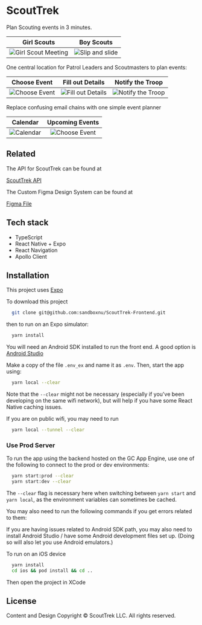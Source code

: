 # ScoutTrek

Plan Scouting events in 3 minutes.

Girl Scouts             |  Boy Scouts
:-------------------------:|:-------------------------:
![Girl Scout Meeting](https://res.cloudinary.com/wow-your-client/image/upload/c_scale,w_300/v1647448233/ScoutTrek/pauline-loroy-A9U0cMNsxwY-unsplash.jpg)  |  ![Slip and slide](https://res.cloudinary.com/wow-your-client/image/upload/c_scale,w_450/v1599241295/ScoutTrek/luke-porter-mGFJIUD9yiM-unsplash.jpg)

One central location for Patrol Leaders and Scoutmasters to plan events:

Choose Event | Fill out Details | Notify the Troop
:-------------------------:|:-------------------------:|:-------------------------:
![Choose Event](https://res.cloudinary.com/wow-your-client/image/upload/c_scale,w_325/v1647456135/ScoutTrek/Screen_Shot_2022-03-16_at_14.36.34.png)  |  ![Fill out Details](https://res.cloudinary.com/wow-your-client/image/upload/c_scale,w_325/v1647456135/ScoutTrek/Screen_Shot_2022-03-16_at_14.37.04.png) | ![Notify the Troop](https://res.cloudinary.com/wow-your-client/image/upload/c_scale,w_325/v1647456135/ScoutTrek/Screen_Shot_2022-03-16_at_14.40.58.png)

Replace confusing email chains with one simple event planner

Calendar | Upcoming Events
:-------------------------:|:-------------------------:
![Calendar](https://res.cloudinary.com/wow-your-client/image/upload/c_scale,w_325/v1647461045/ScoutTrek/Screen_Shot_2022-03-16_at_16.03.09.png) | ![Choose Event](https://res.cloudinary.com/wow-your-client/image/upload/c_scale,w_325/v1647461045/ScoutTrek/Screen_Shot_2022-03-16_at_15.35.34.png)

## Related

The API for ScoutTrek can be found at

[ScoutTrek API](https://github.com/TheEarlyNerd/ScoutTrek-API)

The Custom Figma Design System can be found at

[Figma File](https://www.figma.com/community/file/1086027778775525073)

## Tech stack

* TypeScript
* React Native + Expo
* React Navigation
* Apollo Client

## Installation

This project uses [Expo](https://docs.expo.dev/get-started/installation/)

To download this project

```bash
  git clone git@github.com:sandboxnu/ScoutTrek-Frontend.git
```

then to run on an Expo simulator: 

```bash
  yarn install
```

You will need an Android SDK installed to run the front end. A good option is [Android Studio](https://developer.android.com/studio)

Make a copy of the file `.env_ex` and name it as `.env`. Then, start the app using:

```bash
  yarn local --clear
```

Note that the `--clear` might not be necessary (especially if you've been developing on the same wifi network), but will help if you have some React Native caching issues.

If you are on public wifi, you may need to run 

```bash
  yarn local --tunnel --clear
```

### Use Prod Server

To run the app using the backend hosted on the GC App Engine, use one of the following to connect to the prod or dev environments:

```bash
  yarn start:prod --clear
  yarn start:dev --clear
```
The `--clear` flag is necessary here when switching between `yarn start` and `yarn local`, as the environment variables can sometimes be cached.

You may also need to run the following commands if you get errors related to them:

If you are having issues related to Android SDK path, you may also need to install Android Studio / have some Android development files set up. (Doing so will also let you use Android emulators.)

To run on an iOS device

```bash
  yarn install
  cd ios && pod install && cd ..
```

Then open the project in XCode

## License

Content and Design Copyright &copy; ScoutTrek LLC. All rights reserved.

